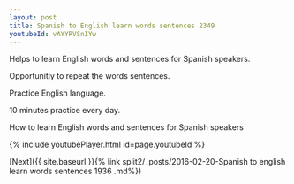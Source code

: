```yaml
---
layout: post
title: Spanish to English learn words sentences 2349 
youtubeId: vAYYRVSnIYw
---
```

 
 
Helps to learn English words and sentences for Spanish speakers.

Opportunitiy to repeat the words sentences. 

Practice English language. 
 
10 minutes practice every day. 
 
How to learn English words and sentences for Spanish speakers 
 
{% include youtubePlayer.html id=page.youtubeId %}
 
 
[Next]({{ site.baseurl }}{% link  split2/_posts/2016-02-20-Spanish to english learn words sentences 1936 .md%})
 
